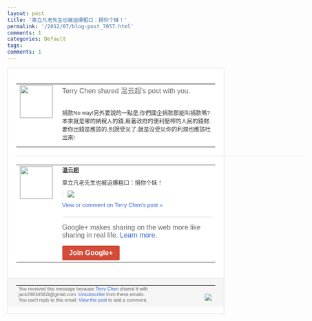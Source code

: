 ```yaml
---
layout: post
title: '章立凡老先生也被迫爆粗口：捐你个妹！'
permalink: '/2012/07/blog-post_7057.html'
comments: 1
categories: Default
tags: 
comments: 1
---
```

<div style="border:solid 1px #dfdfdf;color:#686868;font:13px Arial"><div style="background-color:#fff;padding:20px;"><table cellpadding="0" cellspacing="0"><tr><td style="padding-right:15px;vertical-align:top"><a href="https://plus.google.com/_/notifications/emlink?emrecipient=110200756825219614165&amp;emid=CJC5h87SsbECFYyb5Qod7woAAA&amp;path=%2F108643996575278738906&amp;dt=1343109988476&amp;uob=8"><img height="75" src="https://lh3.googleusercontent.com/-KKRGTyJ5Bl0/AAAAAAAAAAI/AAAAAAAAEEY/jllxqER5dCk/s75-c-k-a/photo.jpg" style="border:solid 1px #cccccc;" width="75"/></a></td><td style="width:578px;color:#333;font:13px Arial;vertical-align:top;"><div style="color:#686868;font:16px Arial;;padding-bottom:15px">Terry Chen shared 温云超's post with you.</div><div style="padding-bottom:10px"><br/>捐款No way!另外要說的一點是,你們國企捐款那<wbr/>能叫捐款嗎?本來就是哪的納稅人的錢,用著<wbr/>政府的便利壓榨的人民的錢財.要你出錢是應<wbr/>該的,別說受災了,就是沒受災你的利潤也應<wbr/>該吐出來!</div></td></tr></table><div style="margin:20px 0;border-bottom:solid 1px #dfdfdf;width:670px;"></div><table cellpadding="0" cellspacing="0"><tr><td style="padding-right:15px;vertical-align:top"><a href="https://plus.google.com/_/notifications/emlink?emrecipient=110200756825219614165&amp;emid=CJC5h87SsbECFYyb5Qod7woAAA&amp;path=%2F108105216183622857074&amp;dt=1343109988476&amp;uob=8"><img height="75" src="https://lh5.googleusercontent.com/-YzDDJt3cVbY/AAAAAAAAAAI/AAAAAAAAHMk/8KwTtILk0D0/s75-c-k-a/photo.jpg" style="border:solid 1px #cccccc;" width="75"/></a></td><td style="width:578px;color:#333;font:13px Arial;vertical-align:top;"><div style="font-weight:bold;padding-bottom:10px">温云超</div><div style="padding-bottom:10px">章立凡老先生也被迫爆粗口：捐你个妹！</div><div style="margin-bottom:10px;padding-left:10px; border-left:2px solid #EAEAEA"><span style="margin-right:5px"><a href="https://plus.google.com/_/notifications/emlink?emrecipient=110200756825219614165&amp;emid=CJC5h87SsbECFYyb5Qod7woAAA&amp;path=%2F108643996575278738906%2Fposts%2FDjbX1UkhpuY%3Fgpinv%3DAMIXal-7ntrf9FDEOcegPBG6vE2ViqEewR9eTYLT-EITi5lqnfApFZlkY8QD_wt6H0B4m_i_IU3t6jtr1-2mm3O2UDHHbuLEgUoweV6yP693gkStFKb1s0s&amp;dt=1343109988476&amp;uob=8" style="zSoyz;"><img border="0" src="https://lh4.googleusercontent.com/-jOits07UUZo/UA43E-PaepI/AAAAAAABz6o/MHKK3eC8mzU/h120/%25E7%25AB%25A0%25E7%25AB%258B%25E5%2587%25A1%25E7%259A%2584%25E5%25BE%25AE%25E5%258D%259A%2B%25E6%2596%25B0%25E6%25B5%25AA%25E5%25BE%25AE%25E5%258D%259A-%25E9%259A%258F%25E6%2597%25B6%25E9%259A%258F%25E5%259C%25B0%25E5%2588%2586%25E4%25BA%25AB%25E8%25BA%25AB%25E8%25BE%25B9%25E7%259A%2584%25E6%2596%25B0%25E9%25B2%259C%25E4%25BA%258B%25E5%2584%25BF.png" style="max-height:200px;max-width:275px"/></a></span></div><a href="https://plus.google.com/_/notifications/emlink?emrecipient=110200756825219614165&amp;emid=CJC5h87SsbECFYyb5Qod7woAAA&amp;path=%2F108643996575278738906%2Fposts%2FDjbX1UkhpuY%3Fgpinv%3DAMIXal-7ntrf9FDEOcegPBG6vE2ViqEewR9eTYLT-EITi5lqnfApFZlkY8QD_wt6H0B4m_i_IU3t6jtr1-2mm3O2UDHHbuLEgUoweV6yP693gkStFKb1s0s&amp;dt=1343109988476&amp;uob=8" style="color:#3366CC;text-decoration:none;">View or comment on Terry Chen's post »</a><div style="margin-top:20px;border-top:solid 1px #dfdfdf"><div style="padding:15px 0;color:#686868;font:16px Arial;">Google+ makes sharing on the web more like sharing in real life. <a href="http://www.google.com/+/learnmore/" style="color:#3366CC;text-decoration:none;">Learn more</a>.</div><a href="https://plus.google.com/_/notifications/emlink?emrecipient=110200756825219614165&amp;emid=CJC5h87SsbECFYyb5Qod7woAAA&amp;path=%2F%3Fgpinv%3DAMIXal-7ntrf9FDEOcegPBG6vE2ViqEewR9eTYLT-EITi5lqnfApFZlkY8QD_wt6H0B4m_i_IU3t6jtr1-2mm3O2UDHHbuLEgUoweV6yP693gkStFKb1s0s&amp;dt=1343109988476&amp;uob=8" style="display:inline-block;padding:7px 15px;background-color:#d44b38; color:#fff;font-size:16px; font-weight:bold;border-radius:2px;-webkit-border-radius:2px; -moz-border-radius:2px;border:solid 1px #c43b28; white-space:nowrap;text-decoration:none">Join Google+</a></div></td></tr></table></div><div style="border-top:solid 1px #dfdfdf;padding:0 20px; background-color:#f5f5f5"><table cellpadding="0" cellspacing="0" style="height:50px"><tbody><tr><td style="vertical-align:middle;width:100%; color:#636363;font:11px Arial; line-height:120%">You received this message because <a href="https://plus.google.com/_/notifications/emlink?emrecipient=110200756825219614165&amp;emid=CJC5h87SsbECFYyb5Qod7woAAA&amp;path=%2F108643996575278738906%3Fgpinv%3DAMIXal-7ntrf9FDEOcegPBG6vE2ViqEewR9eTYLT-EITi5lqnfApFZlkY8QD_wt6H0B4m_i_IU3t6jtr1-2mm3O2UDHHbuLEgUoweV6yP693gkStFKb1s0s&amp;dt=1343109988476&amp;uob=8" style="color:#3366CC;text-decoration:none;">Terry Chen</a> shared it with jack29834582t@gmail.com. <a href="https://plus.google.com/_/notifications/emlink?emrecipient=110200756825219614165&amp;emid=CJC5h87SsbECFYyb5Qod7woAAA&amp;path=%2F_%2Fnonplus%2Femailsettings%3Fgpinv%3DAMIXal-7ntrf9FDEOcegPBG6vE2ViqEewR9eTYLT-EITi5lqnfApFZlkY8QD_wt6H0B4m_i_IU3t6jtr1-2mm3O2UDHHbuLEgUoweV6yP693gkStFKb1s0s%26est%3DADH5u8WVsCv7QB6FSC2CwWN0Zhh_hfYf1kDZGWGVNna64qoyScvmoZnt3RrKiqSUR58OX9fwd7KMRacCXbgjSQvgmzhJeTY3YI8__WetLW5jLXsl6UZVla3Chd47JokJHoDlK0x04Eig9_Br6GGmnM__lR12GEF94A&amp;dt=1343109988476&amp;uob=8" style="color:#3366CC;text-decoration:none;">Unsubscribe</a> from these emails.<br>You can't reply to this email. <a href="https://plus.google.com/_/notifications/emlink?emrecipient=110200756825219614165&amp;emid=CJC5h87SsbECFYyb5Qod7woAAA&amp;path=%2F108643996575278738906%2Fposts%2FDjbX1UkhpuY%3Fgpinv%3DAMIXal-7ntrf9FDEOcegPBG6vE2ViqEewR9eTYLT-EITi5lqnfApFZlkY8QD_wt6H0B4m_i_IU3t6jtr1-2mm3O2UDHHbuLEgUoweV6yP693gkStFKb1s0s&amp;dt=1343109988476&amp;uob=8" style="color:#3366CC;text-decoration:none;">View the post</a> to add a comment.<br/></br></td><td><img src="https://ssl.gstatic.com/s2/oz/images/notifications/logo/google-plus-6617a72bb36cc548861652780c9e6ff1.png"/></td></tr></tbody></table></div></div>